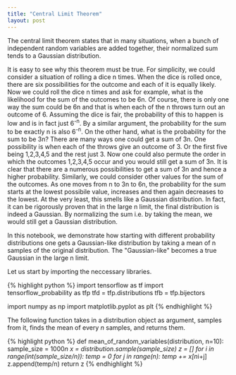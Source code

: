 ```yaml
---
title: "Central Limit Theorem"
layout: post
---
```


The central limit theorem states that in many situations, when a bunch of independent random variables are added together, their normalized sum tends to a Gaussian distribution.

It is easy to see why this theorem must be true. For simplicity, we could consider a situation of rolling a dice n times. When the dice is rolled once, there are six possibilities for the outcome and each of it is equally likely. Now we could roll the dice n times and ask for example, what is the likelihood for the sum of the outcomes to be 6n. Of course, there is only one way the sum could be 6n and that is when each of the n throws turn out an outcome of 6. Assuming the dice is fair, the probability of this to happen is low and is in fact just 6<sup>-n</sup>. By a similar argument, the probability for the sum to be exactly n is also 6<sup>-n</sup>. On the other hand, what is the probability for the sum to be 3n? There are many ways one could get a sum of 3n. One possibility is when each of the throws give an outcome of 3. Or the first five being 1,2,3,4,5 and the rest just 3. Now one could also permute the order in which the outcomes 1,2,3,4,5 occur and you would still get a sum of 3n. It is clear that there are a numerous possibilities to get a sum of 3n and hence a higher probability. Similarly, we could consider other values for the sum of the outcomes. As one moves from n to 3n to 6n, the probability for the sum starts at the lowest possibile value, increases and then again decreases to the lowest. At the very least, this smells like a Gaussian distribution. In fact, it can be rigorously proven that in the large n limit, the final distribution is indeed a Gaussian. By normalizing the sum i.e. by taking the mean, we would still get a Gaussian distribution.

In this notebook, we demonstrate how starting with different probability distributions one gets a Gaussian-like distribution by taking a mean of n samples of the original distribution. The "Gaussian-like" becomes a true Gaussian in the large n limit.

Let us start by importing the neccessary libraries.

{% highlight python %}
import tensorflow as tf
import tensorflow_probability as tfp
tfd = tfp.distributions
tfb = tfp.bijectors

import numpy as np
import matplotlib.pyplot as plt
{% endhighlight %}

The following function takes in a distribution object as argument, samples from it, finds the mean of every $n$ samples, and returns them.

{% highlight python %}
def mean_of_random_variables(distribution, n=10):
    sample_size = 1000*n
    x = distribution.sample(sample_size)
    z = []
    for i in range(int(sample_size/n)):
        temp = 0
        for j in range(n):
            temp += x[n*i+j]
        z.append(temp/n)
    return z
{% endhighlight %}    
